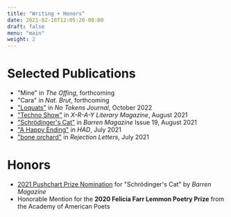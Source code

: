 ```yaml
---
title: "Writing + Honors"
date: 2021-02-16T12:05:20-08:00
draft: false
menu: "main"
weight: 2
---
```


# Selected Publications

- "Mine" in *The Offing*, forthcoming
- "Cara" in *Nat. Brut*, forthcoming
- ["Loquats"](https://notokensjournal.com/fiction/loquats/) in *No Tokens Journal*, October 2022
- ["Techno Show"](https://xraylitmag.com/techno-show-by-lucy-zhou/) in *X-R-A-Y Literary Magazine*, August 2021
- ["Schrödinger's Cat"](https://barrenmagazine.com/schrodingers-cat/) in *Barren Magazine* Issue 19, August 2021
- ["A Happy Ending"](https://www.havehashad.com/hadposts/a-happy-ending) in *HAD*, July 2021
- ["bone orchard"](https://rejection-letters.com/2021/07/12/bone-orchard-lucy-zhou/) in *Rejection Letters*, July 2021

# Honors

- [2021 Pushchart Prize Nomination](https://barrenmagazine.com/awards/) for "Schrödinger's Cat" by *Barren Magazine*
- Honorable Mention for the **2020 Felicia Farr Lemmon Poetry Prize** from the Academy of American Poets